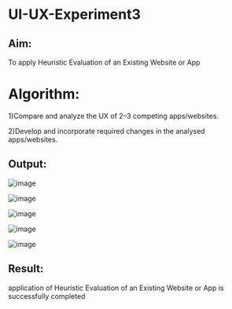 # UI-UX-Experiment3

## Aim:
To apply Heuristic Evaluation of an Existing Website or App

# Algorithm:
1)Compare and analyze the UX of 2–3 competing apps/websites.

2)Develop and incorporate required changes in the analysed apps/websites.

## Output:

![image](https://github.com/user-attachments/assets/8c490cdc-b49a-4f9c-8882-ec26b56a4c3a)

![image](https://github.com/user-attachments/assets/b901bf19-92ec-4f1b-b78f-0154d187ac5f)

![image](https://github.com/user-attachments/assets/807fe09f-c8c9-4ade-8643-170d9eccea67)

![image](https://github.com/user-attachments/assets/0f233506-ed7f-4f0b-955c-21f599113c1c)

![image](https://github.com/user-attachments/assets/ac63be33-9c4e-4cca-85f1-a7b285aa8267)


## Result:
application of Heuristic Evaluation of an Existing Website or App is successfully completed

